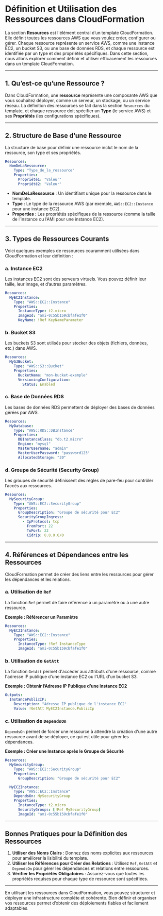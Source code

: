 # Définition et Utilisation des Ressources dans CloudFormation

La section **Resources** est l'élément central d’un template CloudFormation. Elle définit toutes les ressources AWS que vous voulez créer, configurer ou gérer. Chaque ressource représente un service AWS, comme une instance EC2, un bucket S3, ou une base de données RDS, et chaque ressource est identifiée par un type et des propriétés spécifiques. Dans cette section, nous allons explorer comment définir et utiliser efficacement les ressources dans un template CloudFormation.

---

## 1. Qu’est-ce qu’une Ressource ?

Dans CloudFormation, une **ressource** représente une composante AWS que vous souhaitez déployer, comme un serveur, un stockage, ou un service réseau. La définition des ressources se fait dans la section `Resources` du template, et chaque ressource doit spécifier un **Type** (le service AWS) et ses **Propriétés** (les configurations spécifiques).

---

## 2. Structure de Base d’une Ressource

La structure de base pour définir une ressource inclut le nom de la ressource, son type et ses propriétés.

```yaml
Resources:
  NomDeLaRessource:
    Type: "Type_de_la_ressource"
    Properties:
      Propriété1: "Valeur"
      Propriété2: "Valeur"
```

- **NomDeLaRessource** : Un identifiant unique pour la ressource dans le template.
- **Type** : Le type de la ressource AWS (par exemple, `AWS::EC2::Instance` pour une instance EC2).
- **Properties** : Les propriétés spécifiques de la ressource (comme la taille de l’instance ou l’AMI pour une instance EC2).

---

## 3. Types de Ressources Courants

Voici quelques exemples de ressources couramment utilisées dans CloudFormation et leur définition :

### a. Instance EC2

Les instances EC2 sont des serveurs virtuels. Vous pouvez définir leur taille, leur image, et d’autres paramètres.

```yaml
Resources:
  MyEC2Instance:
    Type: "AWS::EC2::Instance"
    Properties:
      InstanceType: t2.micro
      ImageId: "ami-0c55b159cbfafe1f0"
      KeyName: !Ref KeyNameParameter
```

### b. Bucket S3

Les buckets S3 sont utilisés pour stocker des objets (fichiers, données, etc.) dans AWS.

```yaml
Resources:
  MyS3Bucket:
    Type: "AWS::S3::Bucket"
    Properties:
      BucketName: "mon-bucket-exemple"
      VersioningConfiguration:
        Status: Enabled
```

### c. Base de Données RDS

Les bases de données RDS permettent de déployer des bases de données gérées par AWS.

```yaml
Resources:
  MyDatabase:
    Type: "AWS::RDS::DBInstance"
    Properties:
      DBInstanceClass: "db.t2.micro"
      Engine: "mysql"
      MasterUsername: "admin"
      MasterUserPassword: "password123"
      AllocatedStorage: "20"
```

### d. Groupe de Sécurité (Security Group)

Les groupes de sécurité définissent des règles de pare-feu pour contrôler l’accès aux ressources.

```yaml
Resources:
  MySecurityGroup:
    Type: "AWS::EC2::SecurityGroup"
    Properties:
      GroupDescription: "Groupe de sécurité pour EC2"
      SecurityGroupIngress:
        - IpProtocol: tcp
          FromPort: 22
          ToPort: 22
          CidrIp: 0.0.0.0/0
```

---

## 4. Références et Dépendances entre les Ressources

CloudFormation permet de créer des liens entre les ressources pour gérer les dépendances et les relations. 

### a. Utilisation de `Ref`

La fonction `Ref` permet de faire référence à un paramètre ou à une autre ressource.

**Exemple : Référencer un Paramètre**

```yaml
Resources:
  MyEC2Instance:
    Type: "AWS::EC2::Instance"
    Properties:
      InstanceType: !Ref InstanceType
      ImageId: "ami-0c55b159cbfafe1f0"
```

### b. Utilisation de `GetAtt`

La fonction `GetAtt` permet d'accéder aux attributs d'une ressource, comme l'adresse IP publique d'une instance EC2 ou l'URL d'un bucket S3.

**Exemple : Obtenir l’Adresse IP Publique d’une Instance EC2**

```yaml
Outputs:
  InstancePublicIP:
    Description: "Adresse IP publique de l'instance EC2"
    Value: !GetAtt MyEC2Instance.PublicIp
```

### c. Utilisation de `DependsOn`

`DependsOn` permet de forcer une ressource à attendre la création d'une autre ressource avant de se déployer, ce qui est utile pour gérer les dépendances.

**Exemple : Créer une Instance après le Groupe de Sécurité**

```yaml
Resources:
  MySecurityGroup:
    Type: "AWS::EC2::SecurityGroup"
    Properties:
      GroupDescription: "Groupe de sécurité pour EC2"

  MyEC2Instance:
    Type: "AWS::EC2::Instance"
    DependsOn: MySecurityGroup
    Properties:
      InstanceType: t2.micro
      SecurityGroups: [!Ref MySecurityGroup]
      ImageId: "ami-0c55b159cbfafe1f0"
```

---

## Bonnes Pratiques pour la Définition des Ressources

1. **Utiliser des Noms Clairs** : Donnez des noms explicites aux ressources pour améliorer la lisibilité du template.
2. **Utiliser les Références pour Créer des Relations** : Utilisez `Ref`, `GetAtt` et `DependsOn` pour gérer les dépendances et relations entre ressources.
3. **Vérifier les Propriétés Obligatoires** : Assurez-vous que toutes les propriétés requises pour chaque type de ressource sont spécifiées.

---

En utilisant les ressources dans CloudFormation, vous pouvez structurer et déployer une infrastructure complète et cohérente. Bien définir et organiser vos ressources permet d’obtenir des déploiements fiables et facilement adaptables.
